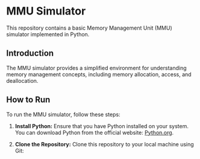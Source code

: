 # MMU Simulator

This repository contains a basic Memory Management Unit (MMU) simulator implemented in Python.

## Introduction

The MMU simulator provides a simplified environment for understanding memory management concepts, including memory allocation, access, and deallocation.

## How to Run

To run the MMU simulator, follow these steps:

1. **Install Python:**
   Ensure that you have Python installed on your system. You can download Python from the official website: [Python.org](https://www.python.org/).

2. **Clone the Repository:**
   Clone this repository to your local machine using Git:
